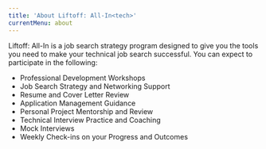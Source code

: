 ```yaml
---
title: 'About Liftoff: All-In<tech>'
currentMenu: about
---
```

Liftoff: All-In<tech> is a job search strategy program designed to give you the tools you need to make your technical job search successful. You can expect to participate in the following:
* Professional Development Workshops
* Job Search Strategy and Networking Support
* Resume and Cover Letter Review
* Application Management Guidance
* Personal Project Mentorship and Review
* Technical Interview Practice and Coaching
* Mock Interviews
* Weekly Check-ins on your Progress and Outcomes
